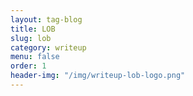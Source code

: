 ```yaml
---
layout: tag-blog
title: LOB
slug: lob
category: writeup
menu: false
order: 1
header-img: "/img/writeup-lob-logo.png"
---
```

